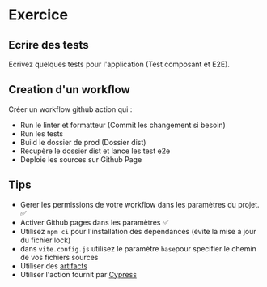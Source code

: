 # Exercice

## Ecrire des tests

Ecrivez quelques tests pour l'application (Test composant et E2E).

## Creation d'un workflow

Créer un workflow github action qui :

- Run le linter et formatteur (Commit les changement si besoin)
- Run les tests
- Build le dossier de prod (Dossier dist)
- Recupère le dossier dist et lance les test e2e
- Deploie les sources sur Github Page

## Tips

- Gerer les permissions de votre workflow dans les paramètres du projet. ✅
- Activer Github pages dans les paramètres ✅
- Utilisez `npm ci` pour l'installation des dependances (évite la mise à jour du fichier lock)
- dans `vite.config.js` utilisez le paramètre `base`pour specifier le chemin de vos fichiers sources
- Utiliser des [artifacts](https://docs.github.com/en/actions/using-workflows/storing-workflow-data-as-artifacts)
- Utiliser l'action fournit par [Cypress](https://docs.cypress.io/guides/continuous-integration/github-actions#Testing-with-Cypress-Docker-Images)
